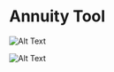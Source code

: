 # Annuity Tool

![Alt Text](https://i.imgur.com/BvnVRv8.gif)

![Alt Text](https://i.imgur.com/FRRSIUP.gif)

